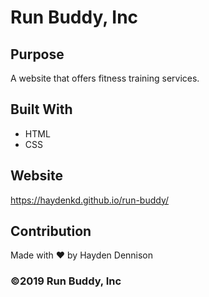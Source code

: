 # Run Buddy, Inc

## Purpose
A website that offers fitness training services. 

## Built With
* HTML
* CSS

## Website
https://haydenkd.github.io/run-buddy/

## Contribution
Made with ❤️ by Hayden Dennison

### ©️2019 Run Buddy, Inc 
